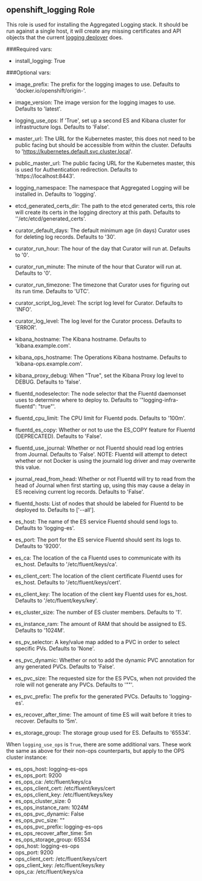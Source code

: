## openshift_logging Role

This role is used for installing the Aggregated Logging stack. It should be run against
a single host, it will create any missing certificates and API objects that the current
[logging deployer](https://github.com/openshift/origin-aggregated-logging/tree/master/deployer) does.

###Required vars:

- install_logging: True

###Optional vars:

- image_prefix: The prefix for the logging images to use. Defaults to 'docker.io/openshift/origin-'.
- image_version: The image version for the logging images to use. Defaults to 'latest'.
- logging_use_ops: If 'True', set up a second ES and Kibana cluster for infrastructure logs. Defaults to 'False'.
- master_url: The URL for the Kubernetes master, this does not need to be public facing but should be accessible from within the cluster. Defaults to 'https://kubernetes.default.svc.cluster.local'.
- public_master_url: The public facing URL for the Kubernetes master, this is used for Authentication redirection. Defaults to 'https://localhost:8443'.
- logging_namespace: The namespace that Aggregated Logging will be installed in. Defaults to 'logging'.
- etcd_generated_certs_dir: The path to the etcd generated certs, this role will create its certs in the logging directory at this path. Defaults to ''/etc/etcd/generated_certs'.

- curator_default_days: The default minimum age (in days) Curator uses for deleting log records. Defaults to '30'.
- curator_run_hour: The hour of the day that Curator will run at. Defaults to '0'.
- curator_run_minute: The minute of the hour that Curator will run at. Defaults to '0'.
- curator_run_timezone: The timezone that Curator uses for figuring out its run time. Defaults to 'UTC'.
- curator_script_log_level: The script log level for Curator. Defaults to 'INFO'.
- curator_log_level: The log level for the Curator process. Defaults to 'ERROR'.

- kibana_hostname: The Kibana hostname. Defaults to 'kibana.example.com'.
- kibana_ops_hostname: The Operations Kibana hostname. Defaults to 'kibana-ops.example.com'.
- kibana_proxy_debug: When "True", set the Kibana Proxy log level to DEBUG. Defaults to 'false'.

- fluentd_nodeselector: The node selector that the Fluentd daemonset uses to determine where to deploy to. Defaults to '"logging-infra-fluentd": "true"'.
- fluentd_cpu_limit: The CPU limit for Fluentd pods. Defaults to '100m'.
- fluentd_es_copy: Whether or not to use the ES_COPY feature for Fluentd (DEPRECATED). Defaults to 'False'.
- fluentd_use_journal: Whether or not Fluentd should read log entries from Journal. Defaults to 'False'. NOTE: Fluentd will attempt to detect whether or not Docker is using the journald log driver and may overwrite this value.
- journal_read_from_head: Whether or not Fluentd will try to read from the head of Journal when first starting up, using this may cause a delay in ES receiving current log records. Defaults to 'False'.
- fluentd_hosts: List of nodes that should be labeled for Fluentd to be deployed to. Defaults to ['--all'].

- es_host: The name of the ES service Fluentd should send logs to. Defaults to 'logging-es'.
- es_port: The port for the ES service Fluentd should sent its logs to. Defaults to '9200'.
- es_ca: The location of the ca Fluentd uses to communicate with its es_host. Defaults to '/etc/fluent/keys/ca'.
- es_client_cert: The location of the client certificate Fluentd uses for es_host. Defaults to '/etc/fluent/keys/cert'.
- es_client_key: The location of the client key Fluentd uses for es_host. Defaults to '/etc/fluent/keys/key'.

- es_cluster_size: The number of ES cluster members. Defaults to '1'.
- es_instance_ram: The amount of RAM that should be assigned to ES. Defaults to '1024M'.
- es_pv_selector: A key/value map added to a PVC in order to select specific PVs.  Defaults to 'None'.
- es_pvc_dynamic: Whether or not to add the dynamic PVC annotation for any generated PVCs. Defaults to 'False'.
- es_pvc_size: The requested size for the ES PVCs, when not provided the role will not generate any PVCs. Defaults to '""'.
- es_pvc_prefix: The prefix for the generated PVCs. Defaults to 'logging-es'.
- es_recover_after_time: The amount of time ES will wait before it tries to recover. Defaults to '5m'.
- es_storage_group: The storage group used for ES. Defaults to '65534'.

When `logging_use_ops` is `True`, there are some additional vars. These work the
same as above for their non-ops counterparts, but apply to the OPS cluster instance:
- es_ops_host: logging-es-ops
- es_ops_port: 9200
- es_ops_ca: /etc/fluent/keys/ca
- es_ops_client_cert: /etc/fluent/keys/cert
- es_ops_client_key: /etc/fluent/keys/key
- es_ops_cluster_size: 0
- es_ops_instance_ram: 1024M
- es_ops_pvc_dynamic: False
- es_ops_pvc_size: ""
- es_ops_pvc_prefix: logging-es-ops
- es_ops_recover_after_time: 5m
- es_ops_storage_group: 65534
- ops_host: logging-es-ops
- ops_port: 9200
- ops_client_cert: /etc/fluent/keys/cert
- ops_client_key: /etc/fluent/keys/key
- ops_ca: /etc/fluent/keys/ca
